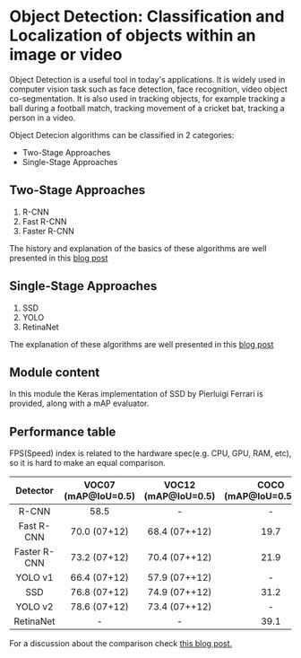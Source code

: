 # Object Detection: Classification and Localization of objects within an image or video

Object Detection is a useful tool in today's applications. It is widely used in computer vision task such as face detection, face recognition, video object co-segmentation. It is also used in tracking objects, for example tracking a ball during a football match, tracking movement of a cricket bat, tracking a person in a video. 

Object Detecion algorithms can be classified in 2 categories:
- Two-Stage Approaches
- Single-Stage Approaches

## Two-Stage Approaches

1. R-CNN
2. Fast R-CNN
3. Faster R-CNN

The history and explanation of the basics of these algorithms are well presented in this [blog post](https://blog.athelas.com/a-brief-history-of-cnns-in-image-segmentation-from-r-cnn-to-mask-r-cnn-34ea83205de4)

## Single-Stage Approaches

1. SSD
2. YOLO
3. RetinaNet

The explanation of these algorithms are well presented in this [blog post](https://medium.com/@jonathan_hui/what-do-we-learn-from-single-shot-object-detectors-ssd-yolo-fpn-focal-loss-3888677c5f4d)

## Module content

In this module the Keras implementation of SSD by Pierluigi Ferrari is provided, along with a mAP evaluator.

## Performance table

FPS(Speed) index is related to the hardware spec(e.g. CPU, GPU, RAM, etc), so it is hard to make an equal comparison. 

|   Detector   | VOC07 (mAP@IoU=0.5) | VOC12 (mAP@IoU=0.5) | COCO (mAP@IoU=0.5:0.95) | Published In |
|:------------:|:-------------------:|:-------------------:|:----------:|:------------:| 
|     R-CNN    |         58.5        |          -          |      -     |    CVPR'14   |
|  Fast R-CNN  |     70.0 (07+12)    |     68.4 (07++12)   |    19.7    |    ICCV'15   |
| Faster R-CNN |     73.2 (07+12)    |     70.4 (07++12)   |    21.9    |    NIPS'15   |
|    YOLO v1   |     66.4 (07+12)    |     57.9 (07++12)   |      -     |    CVPR'16   |
|      SSD     |     76.8 (07+12)    |    74.9 (07++12)    |    31.2    |    ECCV'16   |
|    YOLO v2   |     78.6 (07+12)    |    73.4 (07++12)    |      -     |    CVPR'17   |
|   RetinaNet  |          -          |          -          |    39.1    |    ICCV'17   |

For a discussion about the comparison check [this blog post.](https://medium.com/@jonathan_hui/object-detection-speed-and-accuracy-comparison-faster-r-cnn-r-fcn-ssd-and-yolo-5425656ae359)